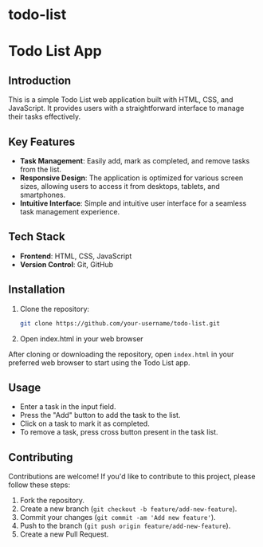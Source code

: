 # todo-list
# Todo List App

## Introduction

This is a simple Todo List web application built with HTML, CSS, and JavaScript. It provides users with a straightforward interface to manage their tasks effectively.

## Key Features

- **Task Management**: Easily add, mark as completed, and remove tasks from the list.
- **Responsive Design**: The application is optimized for various screen sizes, allowing users to access it from desktops, tablets, and smartphones.
- **Intuitive Interface**: Simple and intuitive user interface for a seamless task management experience.


## Tech Stack

- **Frontend**: HTML, CSS, JavaScript
- **Version Control**: Git, GitHub

## Installation

1. Clone the repository:

   ```bash
   git clone https://github.com/your-username/todo-list.git
2. Open index.html in your web browser

After cloning or downloading the repository, open `index.html` in your preferred web browser to start using the Todo List app.

## Usage

- Enter a task in the input field.
- Press the "Add" button to add the task to the list.
- Click on a task to mark it as completed.
- To remove a task, press cross button present in the task list.

## Contributing

Contributions are welcome! If you'd like to contribute to this project, please follow these steps:

1. Fork the repository.
2. Create a new branch (`git checkout -b feature/add-new-feature`).
3. Commit your changes (`git commit -am 'Add new feature'`).
4. Push to the branch (`git push origin feature/add-new-feature`).
5. Create a new Pull Request.

